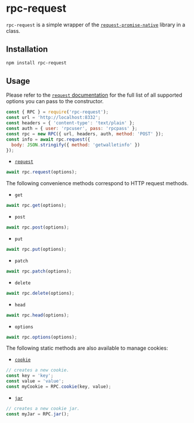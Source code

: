 # rpc-request

`rpc-request` is a simple wrapper of the [`request-promise-native`](https://github.com/request/request-promise-native) library in a class.

## Installation

```bash
npm install rpc-request
```

## Usage

Please refer to the [`request` documentation](https://github.com/request/request#requestdefaultsoptions) for the full list of all supported options you can pass to the constructor.

```javascript
const { RPC } = require('rpc-request');
const url = 'http://localhost:8332';
const headers = { 'content-type': 'text/plain' };
const auth = { user: 'rpcuser', pass: 'rpcpass' };
const rpc = new RPC({ url, headers, auth, method: 'POST' });
const info = await rpc.request({
  body: JSON.stringify({ method: 'getwalletinfo' })
});
```

- [`request`](https://github.com/request/request#requestoptions-callback)

```javascript
await rpc.request(options);
```

The following convenience methods correspond to HTTP request methods.

- `get`

```javascript
await rpc.get(options);
```

- `post`

```javascript
await rpc.post(options);
```

- `put`

```javascript
await rpc.put(options);
```

- `patch`

```javascript
await rpc.patch(options);
```

- `delete`

```javascript
await rpc.delete(options);
```

- `head`

```javascript
await rpc.head(options);
```

- `options`

```javascript
await rpc.options(options);
```

The following static methods are also available to manage cookies:

- [`cookie`](https://github.com/request/request/#requestcookie)

```javascript
// creates a new cookie.
const key = 'key';
const value = 'value';
const myCookie = RPC.cookie(key, value);
```

- [`jar`](https://github.com/request/request/#requestjar)

```javascript
// creates a new cookie jar.
const myJar = RPC.jar();
```
